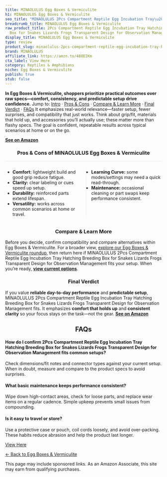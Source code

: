 ```yaml
---
title: MINAOLULUS Egg Boxes & Vermiculite
h1: MINAOLULUS Egg Boxes & Vermiculite
seo_title: "MINAOLULUS 2Pcs Compartment Reptile Egg Incubation Tray\u2026"
breadcrumb_title: MINAOLULUS Egg Boxes & Vermiculite
raw_product_title: 2Pcs Compartment Reptile Egg Incubation Tray Hatching Breeding
  Box for Snakes Lizards Frogs Transparent Design for Observation Management
display_title: MINAOLULUS Egg Boxes & Vermiculite
type: review
product_slug: minaolulus-2pcs-compartment-reptile-egg-incubation-tray-hatching-breedi-efc9f1ec
brand: MINAOLULUS
affiliate_link: https://amzn.to/488EIKm
cta_label: View Here
category: Reptiles & Amphibians
niche: Egg Boxes & Vermiculite
publish: true
stub: false
---
```


<div id="intro" class="full-width"><p><strong>In Egg Boxes & Vermiculite, shoppers prioritize practical outcomes over raw specs&mdash;comfort, consistency, and predictable setup drive confidence.</strong> Jump to: <a href="#intro">Intro</a> · <a href="#pros-cons">Pros &amp; Cons</a> · <a href="#compare-more">Compare &amp; Learn More</a> · <a href="#verdict">Final Verdict</a> · <a href="#faqs">FAQs</a> It emphasizes real-world relevance&mdash;faster setup, fewer surprises, and compatibility that just works. Think about grip/fit, materials that hold up, and accessories you’ll actually use; these matter more than flashy specs. The goal is confident, repeatable results across typical scenarios at home or on the go.</p><p><a href="https://amzn.to/488EIKm" rel="nofollow sponsored noopener" target="_blank"><strong>See on Amazon</strong></a></p></div>
<h3 id="pros-cons" style="text-align:center;">Pros &amp; Cons of MINAOLULUS Egg Boxes & Vermiculite</h3>
<div class="pc-grid" style="display:grid;grid-template-columns:1fr 1fr;gap:16px;border-top:1px solid #e5e7eb;padding-top:12px;">
  <ul>
    <li><strong>Comfort:</strong> lightweight build and good grip reduce fatigue.</li>
    <li><strong>Clarity:</strong> clear labeling or cues speed up setup.</li>
    <li><strong>Durability:</strong> reinforced parts extend lifespan.</li>
    <li><strong>Versatility:</strong> works across common scenarios at home or travel.</li>
  </ul>
  <ul style="border-left:1px solid #e5e7eb;padding-left:16px;">
    <li><strong>Learning Curve:</strong> some modes/settings may need a quick read-through.</li>
    <li><strong>Maintenance:</strong> occasional cleaning or part swaps keep performance consistent.</li>
  </ul>
</div>


<h3 id="compare-more" style="text-align:center;">Compare &amp; Learn More</h3>
<p>Before you decide, confirm compatibility and compare alternatives within Egg Boxes & Vermiculite. For a broader view, <a href="#">explore our Egg Boxes & Vermiculite roundup</a>, then return here if MINAOLULUS 2Pcs Compartment Reptile Egg Incubation Tray Hatching Breeding Box for Snakes Lizards Frogs Transparent Design for Observation Management fits your setup. When you’re ready, <a href="https://amzn.to/488EIKm" rel="nofollow sponsored noopener" target="_blank"><strong>view current options</strong></a>.</p>

<h3 id="verdict" style="text-align:center;">Final Verdict</h3>
<p>If you value <strong>reliable day-to-day performance</strong> and <strong>predictable setup</strong>, MINAOLULUS 2Pcs Compartment Reptile Egg Incubation Tray Hatching Breeding Box for Snakes Lizards Frogs Transparent Design for Observation Management fits. It emphasizes <strong>comfort that holds up</strong> and <strong>consistent clarity</strong> so your focus stays on the task&mdash;not the gear. <a href="https://amzn.to/488EIKm" rel="nofollow sponsored noopener" target="_blank"><strong>See on Amazon</strong></a></p>

<h2 id="faqs" style="text-align:center;">FAQs</h2>
<h4><strong>How do I confirm 2Pcs Compartment Reptile Egg Incubation Tray Hatching Breeding Box for Snakes Lizards Frogs Transparent Design for Observation Management fits common setups?</strong></h4>
<p>Check dimensions/fit notes and connector types against your current setup. When in doubt, measure and compare to the product specs to avoid surprises.</p>
<h4><strong>What basic maintenance keeps performance consistent?</strong></h4>
<p>Wipe down high-contact areas, check for loose parts, and replace wear items on a regular cadence. Simple upkeep prevents small issues from compounding.</p>
<h4><strong>Is it easy to travel or store?</strong></h4>
<p>Use a protective case or pouch, coil cords loosely, and avoid over-packing. These habits reduce abrasion and help the product last longer.</p>

<p><a class="btn" href="https://amzn.to/488EIKm" target="_blank" rel="nofollow sponsored noopener">View Here</a></p>
<p><a href="/roundups/reptiles-amphibians/egg-boxes-vermiculite/">← Back to Egg Boxes & Vermiculite</a></p>
<aside class="disclosure">This page may include sponsored links. As an Amazon Associate, this site may earn from qualifying purchases.</aside>
